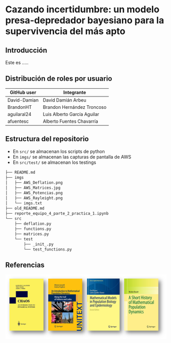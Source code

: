 # Cazando incertidumbre: un modelo presa-depredador bayesiano para la supervivencia del más apto

## Introducción

Este es .....

## Distribución de roles por usuario

| GitHub user  | Integrante                 |
|--------------|----------------------------|
| David-Damian |David Damián Arbeu          |  
| BrandonHT    |Brandon Hernández Troncoso  | 
| aguilaral24  |Luis Alberto García Aguilar | 
| afuentesc    |Alberto Fuentes Chavarría   | 



## Estructura del repositorio

- En `src/` se almacenan los scripts de python
- En `imgs/` se almacenan las capturas de pantalla de AWS
- En `src/test/` se almacenan los testings

```
├── README.md
├── imgs
│   ├── AWS_Deflation.png
│   ├── AWS_Matrices.jpg
│   ├── AWS_Potencias.png
│   ├── AWS_Rayleight.png
│   └── imgs.txt
├── old_README.md
├── reporte_equipo_4_parte_2_practica_1.ipynb
└── src
    ├── deflation.py
    ├── functions.py
    ├── matrices.py
    └── test
        ├── _init_.py
        └── test_functions.py
```

## Referencias
![ref](imagenes/referencias.png)
